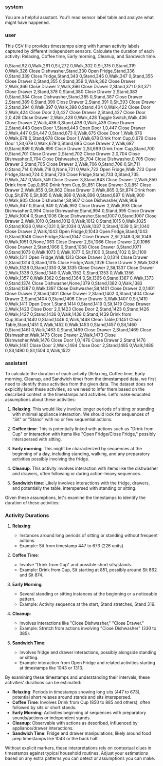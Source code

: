 ### system
You are a helpful assstant. You'll read sensor label table and analyze what might have happened.
### user

This CSV file provides timestamps along with human activity labels captured by different independent sensors.
Calculate the duration of each activity: Relaxing, Coffee time, Early morning, Cleanup, and Sandwich time.
    
0,Stand,92
0,Walk,261
0,Sit,272
0,Walk,302
0,Sit,315
0,Stand,319
0,Walk,326
Close Dishwasher,Stand,330
Open Fridge,Stand,336
0,Stand,339
Close Fridge,Stand,343
0,Stand,345
0,Walk,347
0,Stand,355
Close Drawer 2,Stand,355
0,Stand,359
0,Walk,362
Close Drawer 2,Walk,366
Close Drawer 2,Walk,366
Close Drawer 2,Stand,371
0,Sit,371
Close Drawer 2,Stand,378
0,Stand,380
Close Drawer 2,Stand,383
0,Stand,384
Close Dishwasher,Stand,385
0,Stand,387
Close Drawer 2,Stand,389
0,Stand,390
Close Drawer 2,Stand,391
0,Sit,393
Close Drawer 2,Stand,394
0,Walk,397
0,Walk,398
0,Stand,404
0,Walk,422
Close Door 2,Walk,424
Close Door 2,0,427
Close Drawer 2,Stand,427
Close Door 2,0,428
Close Drawer 2,Walk,428
0,Walk,428
Toggle Switch,Walk,436
Close Drawer 2,Walk,436
0,Stand,438
0,Walk,439
Close Drawer 2,Stand,443
Open Door 1,Stand,443
Open Door 1,0,447
Close Drawer 2,Walk,447
0,Sit,447
0,Stand,673
0,Walk,675
Close Door 1,Walk,676
0,Walk,678
0,Stand,678
Close Door 1,Walk,678
Drink from Cup,0,679
Close Door 1,Sit,679
0,Walk,679
0,Stand,685
Close Drawer 2,Walk,687
0,Stand,689
0,Walk,690
Close Drawer 2,Sit,699
Drink from Cup,Stand,700
0,Stand,701
Close Drawer 2,Stand,702
Close Drawer 2,0,704
Close Dishwasher,0,704
Close Dishwasher,Sit,704
Close Dishwasher,0,705
Close Drawer 2,Stand,705
Close Drawer 2,Walk,706
0,Stand,708
0,Sit,711
0,Stand,714
0,Walk,718
0,None,721
0,Walk,722
Open Fridge,Walk,723
Open Fridge,Stand,724
0,Stand,726
Close Fridge,Stand,733
0,Stand,735
0,Walk,747
0,Walk,749
Close Drawer 3,Stand,843
Close Drawer 2,Walk,850
Drink from Cup,0,850
Drink from Cup,Sit,851
Close Drawer 3,0,851
Close Drawer 2,Walk,855
0,Sit,862
Close Drawer 3,Walk,865
0,Sit,874
Drink from Cup,Sit,876
0,Sit,885
0,Walk,889
0,Walk,896
0,Stand,897
0,Walk,900
0,Walk,905
Close Dishwasher,Sit,907
Close Dishwasher,Walk,909
0,Walk,947
0,Stand,949
0,Walk,992
Close Drawer 2,Walk,993
Close Dishwasher,0,994
Close Dishwasher,Stand,994
0,Stand,995
Close Drawer 2,Walk,1004
0,Stand,1006
Close Dishwasher,Stand,1007
0,Stand,1007
Close Drawer 2,Walk,1010
0,Stand,1012
0,Walk,1012
0,Stand,1015
0,Walk,1025
0,Stand,1026
0,Walk,1031
0,Sit,1034
0,Walk,1037
0,Stand,1039
0,Sit,1040
Close Drawer 2,Walk,1043
Open Fridge,0,1043
Open Fridge,Stand,1043
0,Stand,1046
Close Fridge,Stand,1047
Close Drawer 2,Sit,1048
0,Sit,1049
0,Walk,1051
0,None,1063
Close Drawer 2,Sit,1066
Close Drawer 2,0,1066
Close Drawer 2,Stand,1066
0,Stand,1068
Close Drawer 3,Stand,1071
0,Stand,1073
0,Walk,1073
0,Walk,1077
0,Sit,1100
0,Stand,1102
0,Sit,1109
0,Walk,1311
Open Fridge,Walk,1313
Close Drawer 2,0,1314
Close Drawer 2,Stand,1314
0,Stand,1315
Close Fridge,Walk,1326
Close Drawer 2,Walk,1328
0,Walk,1328
0,Stand,1330
0,Sit,1335
Close Drawer 2,Sit,1337
Close Drawer 2,Walk,1338
0,Stand,1340
0,Walk,1352
0,Stand,1353
0,Walk,1356
0,Walk,1357
0,Walk,1362
0,Stand,1364
0,Sit,1365
0,Stand,1367
0,Walk,1373
0,Stand,1374
Close Dishwasher,None,1379
0,Stand,1382
0,Walk,1383
0,Stand,1387
0,Walk,1397
Close Dishwasher,Sit,1401
Close Drawer 2,0,1401
Close Drawer 2,Stand,1401
Close Drawer 2,Stand,1402
0,Stand,1404
Close Drawer 2,Stand,1404
0,Stand,1406
Close Drawer 3,Walk,1407
0,Sit,1410
0,Walk,1411
Open Door 1,Stand,1414
0,Stand,1419
0,Sit,1419
Close Drawer 2,Walk,1423
Close Door 2,0,1423
Close Door 2,Stand,1423
0,Stand,1426
0,Walk,1427
0,Stand,1436
0,Walk,1438
0,Stand,1439
Drink from Cup,Stand,1440
0,Stand,1446
0,Walk,1448
Clean Table,0,1451
Clean Table,Stand,1451
0,Walk,1452
0,Walk,1453
0,Stand,1457
0,Sit,1460
0,Stand,1461
0,Walk,1463
0,Stand,1469
Close Drawer 2,Stand,1469
Close Dishwasher,Walk,1473
Close Drawer 2,Walk,1473
Close Dishwasher,Walk,1476
Close Door 1,0,1476
Close Drawer 2,Stand,1476
0,Walk,1481
Close Door 2,Walk,1484
Close Door 2,Stand,1485
0,Walk,1489
0,Sit,1490
0,Sit,1504
0,Walk,1522

### assistant
To calculate the duration of each activity (Relaxing, Coffee time, Early morning, Cleanup, and Sandwich time) from the timestamped data, we first need to identify these activities from the given data. The dataset does not explicitly label these activities, so we need to infer them based on the described context in the timestamps and activities. Let's make educated assumptions about these activities:

1. **Relaxing**: This would likely involve longer periods of sitting or standing with minimal appliance interaction. We should look for sequences of "Sit" or "Stand" with no or few sequential actions.

2. **Coffee time**: This is potentially linked with actions such as "Drink from Cup" or interaction with items like "Open Fridge/Close Fridge," possibly interspersed with sitting.

3. **Early morning**: This might be characterized by sequences at the beginning of a day, including standing, walking, and any preparatory activities possibly involving the fridge.

4. **Cleanup**: This activity involves interaction with items like the dishwasher and drawers, often following or during action-heavy sequences.

5. **Sandwich time**: Likely involves interactions with the fridge, drawers, and potentially the table, interspersed with standing or sitting.

Given these assumptions, let's examine the timestamps to identify the duration of these activities:

### Activity Durations

1. **Relaxing**:
   - Instances around long periods of sitting or standing without frequent actions.
   - Example: Sit from timestamp 447 to 673 (226 units).

2. **Coffee Time**:
   - Involve "Drink from Cup" and possible short sits/stands.
   - Example: Drink from Cup, Sit starting at 851, possibly around Sit 862 and Sit 874.

3. **Early Morning**:
   - Several standing or sitting instances at the beginning or a noticeable pattern.
   - Example: Activity sequence at the start, Stand stretches, Stand 319.

4. **Cleanup**:
   - Involves interactions like "Close Dishwasher," "Close Drawer."
   - Example: Stretch from actions involving "Close Dishwasher" (330 to 385).

5. **Sandwich Time**:
   - Involves fridge and drawer interactions, possibly alongside standing or sitting.
   - Example interaction from Open Fridge and related activities starting at timestamps like 1043 or 1313.

By examining these timestamps and understanding their intervals, these activities' durations can be estimated:

- **Relaxing**: Periods in timestamps showing long sits (447 to 673), potential short relaxes around stands and sits interspersed.
- **Coffee Time**: Involves Drink from Cup (850 to 885 and others), often followed by sits or short stands.
- **Early Morning**: Activities beginning at sequences with preparatory sounds/actions or independent stands.
- **Cleanup**: Observable with actions as described, influenced by appliance/drawer interactions.
- **Sandwich Time**: Fridge and drawer manipulations, likely around food prep timestamps like 1043 or the back half.

Without explicit markers, these interpretations rely on contextual clues in timestamps against typical household routines. Adjust your estimations based on any extra patterns you can detect or assumptions you can make.
